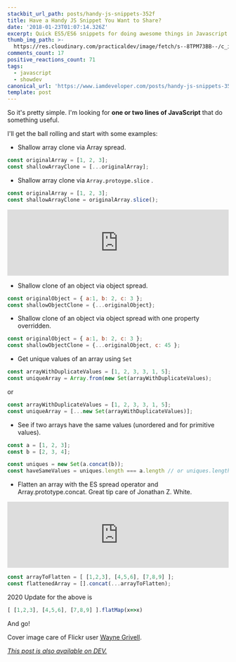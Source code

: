 ```yaml
---
stackbit_url_path: posts/handy-js-snippets-352f
title: Have a Handy JS Snippet You Want to Share?
date: '2018-01-23T01:07:14.326Z'
excerpt: Quick ES5/ES6 snippets for doing awesome things in Javascript.
thumb_img_path: >-
  https://res.cloudinary.com/practicaldev/image/fetch/s--8TPM73BB--/c_imagga_scale,f_auto,fl_progressive,h_420,q_auto,w_1000/https://c2.staticflickr.com/8/7282/8995095069_9e88b3bba5_b.jpg
comments_count: 17
positive_reactions_count: 71
tags:
  - javascript
  - showdev
canonical_url: 'https://www.iamdeveloper.com/posts/handy-js-snippets-352f/'
template: post
---
```



So it's pretty simple. I'm looking for **one or two lines of JavaScript** that do something useful.

I'll get the ball rolling and start with some examples:

* Shallow array clone via Array spread.

```javascript
const originalArray = [1, 2, 3];
const shallowArrayClone = [...originalArray];

```


* Shallow array clone via 
`Array.protoype.slice`
.


```javascript
const originalArray = [1, 2, 3];
const shallowArrayClone = originalArray.slice();

```



<iframe class="liquidTag" src="https://dev.to/embed/twitter?args=908547800442404864" style="border: 0; width: 100%;"></iframe>


* Shallow clone of an object via object spread.

```javascript
const originalObject = { a:1, b: 2, c: 3 };
const shallowObjectClone = {...originalObject};

```


* Shallow clone of an object via object spread with one property overridden.

```javascript
const originalObject = { a:1, b: 2, c: 3 };
const shallowObjectClone = {...originalObject, c: 45 };

```


* Get unique values of an array using 
`Set`


```javascript
const arrayWithDuplicateValues = [1, 2, 3, 3, 1, 5];
const uniqueArray = Array.from(new Set(arrayWithDuplicateValues);
```


or


```javascript
const arrayWithDuplicateValues = [1, 2, 3, 3, 1, 5];
const uniqueArray = [...new Set(arrayWithDuplicateValues)];
```


* See if two arrays have the same values (unordered and for primitive values).


```javascript
const a = [1, 2, 3];
const b = [2, 3, 4];

const uniques = new Set(a.concat(b));
const haveSameValues = uniques.length === a.length // or uniques.length === b.length;
```


* Flatten an array with the ES spread operator and Array.prototype.concat. Great tip care of Jonathan Z. White.


<iframe class="liquidTag" src="https://dev.to/embed/twitter?args=985726458466263042" style="border: 0; width: 100%;"></iframe>
 


```javascript
const arrayToFlatten = [ [1,2,3], [4,5,6], [7,8,9] ];
const flattenedArray = [].concat(...arrayToFlatten);
```


2020 Update for the above is


```javascript
[ [1,2,3], [4,5,6], [7,8,9] ].flatMap(x=>x)
```


And go!

Cover image care of Flickr user [Wayne Grivell](https://www.flickr.com/photos/56462773@N07/8995095069/in/photolist-eGSdo2-eVj8Xm-F7SDKj-gyziYJ-5GmieA-aQjZ5Z-qB3MDY-gG1f-4CPscx-bdrdAv-Mcpb8-Ds5Ck5-UPFRjE-cooZaE-7JL9Ce-6hB26p-5JFmTS-aDC2mi-4RCrCE-8qaRq-adbMyX-8pCVMh-bnJfyw-sXQZ7-fnCVbL-4RCroh-dVzSH6-fckNay-pA6MdP-6VHf97-662aRZ-aiJwYD-9Liq36-pfXnJ2-81t4TV-fnoErz-76pUCy-aDFSfu-8GBKvz-dBM5-e4tTWW-9kHH6Q-r6hZzK-95uyfv-rdHr-qBJTsu-fc3tgQ-cwgbMh-7ZQGwo-UA7SdP).

*[This post is also available on DEV.](https://dev.to/nickytonline/handy-js-snippets-352f)*


<script>
const parent = document.getElementsByTagName('head')[0];
const script = document.createElement('script');
script.type = 'text/javascript';
script.src = 'https://cdnjs.cloudflare.com/ajax/libs/iframe-resizer/4.1.1/iframeResizer.min.js';
script.charset = 'utf-8';
script.onload = function() {
    window.iFrameResize({}, '.liquidTag');
};
parent.appendChild(script);
</script>    
